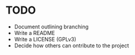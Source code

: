 
# TODO
* Document outlining branching
* Write a README
* Write a LICENSE (GPLv3)
* Decide how others can ontribute to the project

